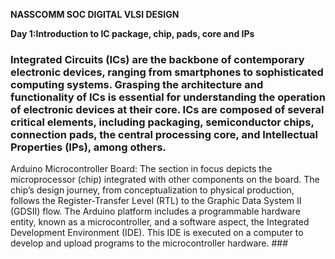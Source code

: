 **NASSCOMM SOC DIGITAL VLSI DESIGN**

**Day 1:Introduction to IC package, chip, pads, core and IPs**

### Integrated Circuits (ICs) are the backbone of contemporary electronic devices, ranging from smartphones to sophisticated computing systems. Grasping the architecture and functionality of ICs is essential for understanding the operation of electronic devices at their core. ICs are composed of several critical elements, including packaging, semiconductor chips, connection pads, the central processing core, and Intellectual Properties (IPs), among others.

Arduino Microcontroller Board: The section in focus depicts the microprocessor (chip) integrated with other components on the board. The chip’s design journey, from conceptualization to physical production, follows the Register-Transfer Level (RTL) to the Graphic Data System II (GDSII) flow. The Arduino platform includes a programmable hardware entity, known as a microcontroller, and a software aspect, the Integrated Development Environment (IDE). This IDE is executed on a computer to develop and upload programs to the microcontroller hardware. ###


